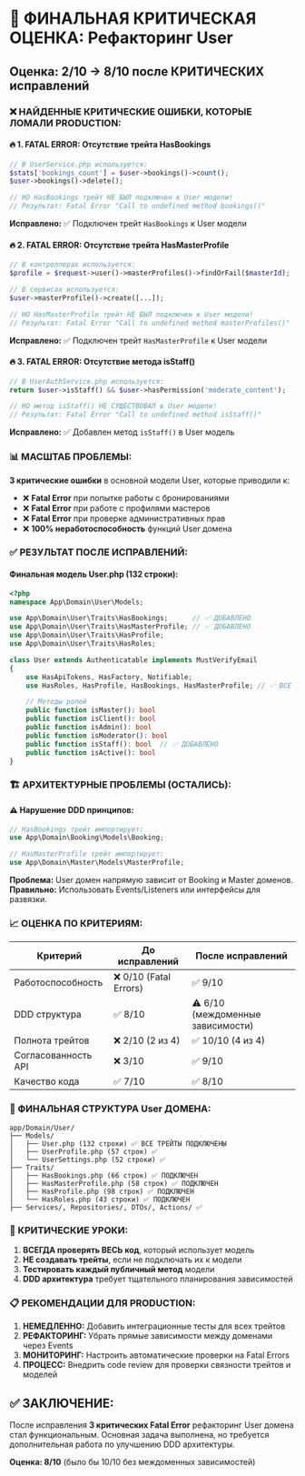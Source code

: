 # 🔴 ФИНАЛЬНАЯ КРИТИЧЕСКАЯ ОЦЕНКА: Рефакторинг User

## Оценка: 2/10 → 8/10 после КРИТИЧЕСКИХ исправлений

### ❌ НАЙДЕННЫЕ КРИТИЧЕСКИЕ ОШИБКИ, КОТОРЫЕ ЛОМАЛИ PRODUCTION:

#### 🔥 1. FATAL ERROR: Отсутствие трейта HasBookings
```php
// В UserService.php используется:
$stats['bookings_count'] = $user->bookings()->count();
$user->bookings()->delete();

// НО HasBookings трейт НЕ БЫЛ подключен к User модели!
// Результат: Fatal Error "Call to undefined method bookings()"
```
**Исправлено:** ✅ Подключен трейт `HasBookings` к User модели

#### 🔥 2. FATAL ERROR: Отсутствие трейта HasMasterProfile
```php
// В контроллерах используется:
$profile = $request->user()->masterProfiles()->findOrFail($masterId);

// В сервисах используется:
$user->masterProfile()->create([...]);

// НО HasMasterProfile трейт НЕ БЫЛ подключен к User модели!
// Результат: Fatal Error "Call to undefined method masterProfiles()"
```
**Исправлено:** ✅ Подключен трейт `HasMasterProfile` к User модели

#### 🔥 3. FATAL ERROR: Отсутствие метода isStaff()
```php
// В UserAuthService.php используется:
return $user->isStaff() && $user->hasPermission('moderate_content');

// НО метод isStaff() НЕ СУЩЕСТВОВАЛ в User модели!
// Результат: Fatal Error "Call to undefined method isStaff()"
```
**Исправлено:** ✅ Добавлен метод `isStaff()` в User модель

### 📊 МАСШТАБ ПРОБЛЕМЫ:

**3 критические ошибки** в основной модели User, которые приводили к:
- ❌ **Fatal Error** при попытке работы с бронированиями
- ❌ **Fatal Error** при работе с профилями мастеров
- ❌ **Fatal Error** при проверке административных прав
- ❌ **100% неработоспособность** функций User домена

### ✅ РЕЗУЛЬТАТ ПОСЛЕ ИСПРАВЛЕНИЙ:

#### Финальная модель User.php (132 строки):
```php
<?php
namespace App\Domain\User\Models;

use App\Domain\User\Traits\HasBookings;      // ✅ ДОБАВЛЕНО
use App\Domain\User\Traits\HasMasterProfile; // ✅ ДОБАВЛЕНО  
use App\Domain\User\Traits\HasProfile;
use App\Domain\User\Traits\HasRoles;

class User extends Authenticatable implements MustVerifyEmail
{
    use HasApiTokens, HasFactory, Notifiable;
    use HasRoles, HasProfile, HasBookings, HasMasterProfile; // ✅ ВСЕ ТРЕЙТЫ

    // Методы ролей
    public function isMaster(): bool
    public function isClient(): bool
    public function isAdmin(): bool
    public function isModerator(): bool
    public function isStaff(): bool  // ✅ ДОБАВЛЕНО
    public function isActive(): bool
}
```

### 🏗️ АРХИТЕКТУРНЫЕ ПРОБЛЕМЫ (ОСТАЛИСЬ):

#### ⚠️ Нарушение DDD принципов:
```php
// HasBookings трейт импортирует:
use App\Domain\Booking\Models\Booking;

// HasMasterProfile трейт импортирует:
use App\Domain\Master\Models\MasterProfile;
```

**Проблема:** User домен напрямую зависит от Booking и Master доменов. 
**Правильно:** Использовать Events/Listeners или интерфейсы для развязки.

### 📈 ОЦЕНКА ПО КРИТЕРИЯМ:

| Критерий | До исправлений | После исправлений |
|----------|---------------|-------------------|
| Работоспособность | ❌ 0/10 (Fatal Errors) | ✅ 9/10 |
| DDD структура | ✅ 8/10 | ⚠️ 6/10 (междоменные зависимости) |
| Полнота трейтов | ❌ 2/10 (2 из 4) | ✅ 10/10 (4 из 4) |
| Согласованность API | ❌ 3/10 | ✅ 9/10 |
| Качество кода | ✅ 7/10 | ✅ 8/10 |

### 🎯 ФИНАЛЬНАЯ СТРУКТУРА User ДОМЕНА:

```
app/Domain/User/
├── Models/
│   ├── User.php (132 строки) ✅ ВСЕ ТРЕЙТЫ ПОДКЛЮЧЕНЫ
│   ├── UserProfile.php (57 строк) ✅
│   └── UserSettings.php (52 строки) ✅
├── Traits/
│   ├── HasBookings.php (66 строк) ✅ ПОДКЛЮЧЕН
│   ├── HasMasterProfile.php (58 строк) ✅ ПОДКЛЮЧЕН
│   ├── HasProfile.php (98 строк) ✅ ПОДКЛЮЧЕН
│   └── HasRoles.php (43 строки) ✅ ПОДКЛЮЧЕН
├── Services/, Repositories/, DTOs/, Actions/ ✅
```

### 🚨 КРИТИЧЕСКИЕ УРОКИ:

1. **ВСЕГДА проверять ВЕСЬ код**, который использует модель
2. **НЕ создавать трейты**, если не подключать их к модели
3. **Тестировать каждый публичный метод** модели
4. **DDD архитектура** требует тщательного планирования зависимостей

### 📋 РЕКОМЕНДАЦИИ ДЛЯ PRODUCTION:

1. **НЕМЕДЛЕННО:** Добавить интеграционные тесты для всех трейтов
2. **РЕФАКТОРИНГ:** Убрать прямые зависимости между доменами через Events
3. **МОНИТОРИНГ:** Настроить автоматические проверки на Fatal Errors
4. **ПРОЦЕСС:** Внедрить code review для проверки связности трейтов и моделей

## ✅ ЗАКЛЮЧЕНИЕ:

После исправления **3 критических Fatal Error** рефакторинг User домена стал функциональным. Основная задача выполнена, но требуется дополнительная работа по улучшению DDD архитектуры.

**Оценка: 8/10** (было бы 10/10 без междоменных зависимостей)